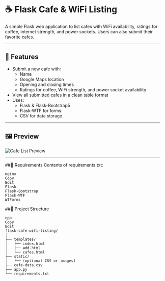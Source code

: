 # ☕️ Flask Cafe & WiFi Listing

A simple Flask web application to list cafes with WiFi availability, ratings for coffee, internet strength, and power sockets. Users can also submit their favorite cafes.

---

## 🚀 Features

- Submit a new cafe with:
  - Name
  - Google Maps location
  - Opening and closing times
  - Ratings for coffee, WiFi strength, and power socket availability
- View all submitted cafes in a clean table format
- Uses:
  - Flask & Flask-Bootstrap5
  - Flask-WTF for forms
  - CSV for data storage

---

## 🖼 Preview

![Cafe List Preview]((https://github.com/user-attachments/assets/2cde589d-b212-46a8-acc7-9dd0e4598816)) <!-- optional screenshot if you want to add -->

---
##📝 Requirements
Contents of requirements.txt:
```
nginx
Copy
Edit
Flask
Flask-Bootstrap
Flask-WTF
WTForms
```
##📁 Project Structure
```
cpp
Copy
Edit
flask-cafe-wifi-listing/
│
├── templates/
│   ├── index.html
│   ├── add.html
│   └── cafes.html
├── static/
│   └── (optional CSS or images)
├── cafe-data.csv
├── app.py
└── requirements.txt
```
